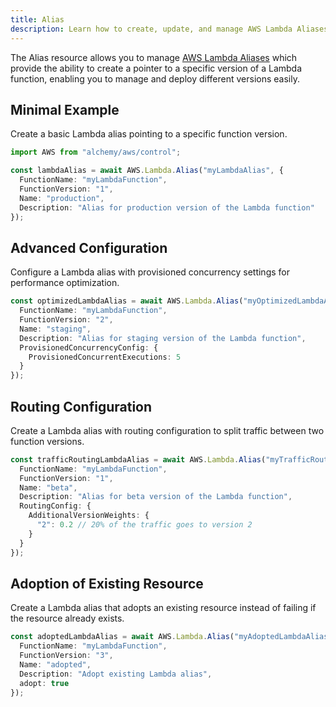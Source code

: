```yaml
---
title: Alias
description: Learn how to create, update, and manage AWS Lambda Aliases using Alchemy Cloud Control.
---
```


The Alias resource allows you to manage [AWS Lambda Aliases](https://docs.aws.amazon.com/lambda/latest/userguide/) which provide the ability to create a pointer to a specific version of a Lambda function, enabling you to manage and deploy different versions easily.

## Minimal Example

Create a basic Lambda alias pointing to a specific function version.

```ts
import AWS from "alchemy/aws/control";

const lambdaAlias = await AWS.Lambda.Alias("myLambdaAlias", {
  FunctionName: "myLambdaFunction",
  FunctionVersion: "1",
  Name: "production",
  Description: "Alias for production version of the Lambda function"
});
```

## Advanced Configuration

Configure a Lambda alias with provisioned concurrency settings for performance optimization.

```ts
const optimizedLambdaAlias = await AWS.Lambda.Alias("myOptimizedLambdaAlias", {
  FunctionName: "myLambdaFunction",
  FunctionVersion: "2",
  Name: "staging",
  Description: "Alias for staging version of the Lambda function",
  ProvisionedConcurrencyConfig: {
    ProvisionedConcurrentExecutions: 5
  }
});
```

## Routing Configuration

Create a Lambda alias with routing configuration to split traffic between two function versions.

```ts
const trafficRoutingLambdaAlias = await AWS.Lambda.Alias("myTrafficRoutingLambdaAlias", {
  FunctionName: "myLambdaFunction",
  FunctionVersion: "1",
  Name: "beta",
  Description: "Alias for beta version of the Lambda function",
  RoutingConfig: {
    AdditionalVersionWeights: {
      "2": 0.2 // 20% of the traffic goes to version 2
    }
  }
});
```

## Adoption of Existing Resource

Create a Lambda alias that adopts an existing resource instead of failing if the resource already exists.

```ts
const adoptedLambdaAlias = await AWS.Lambda.Alias("myAdoptedLambdaAlias", {
  FunctionName: "myLambdaFunction",
  FunctionVersion: "3",
  Name: "adopted",
  Description: "Adopt existing Lambda alias",
  adopt: true
});
```